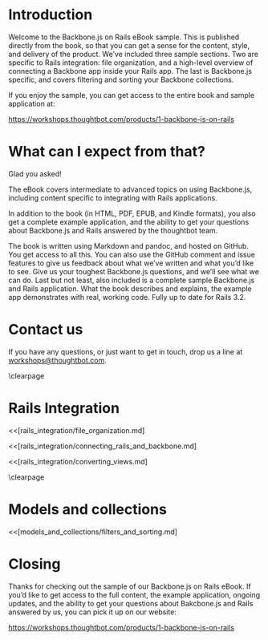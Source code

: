 # Introduction

Welcome to the Backbone.js on Rails eBook sample. This is published directly
from the book, so that you can get a sense for the content, style, and delivery
of the product.  We’ve included three sample sections. Two are specific to
Rails integration: file organization, and a high-level overview of connecting a
Backbone app inside your Rails app. The last is Backbone.js specific, and
covers filtering and sorting your Backbone collections.

If you enjoy the sample, you can get access to the entire book and sample
application at:

<https://workshops.thoughtbot.com/products/1-backbone-js-on-rails>

# What can I expect from that?

Glad you asked!

The eBook covers intermediate to advanced topics on using Backbone.js,
including content specific to integrating with Rails applications. 

In addition to the book (in HTML, PDF, EPUB, and Kindle formats), you also get
a complete example application, and the ability to get your questions about
Backbone.js and Rails answered by the thoughtbot team.

The book is written using Markdown and pandoc, and hosted on GitHub. You get
access to all this.  You can also use the GitHub comment and issue features to
give us feedback about what we’ve written and what you’d like to see. Give us
your toughest Backbone.js questions, and we’ll see what we can do. Last but not
least, also included is a complete sample Backbone.js and Rails application.
What the book describes and explains, the example app demonstrates with real,
working code. Fully up to date for Rails 3.2.

# Contact us

If you have any questions, or just want to get in touch, drop us a line at 
[workshops@thoughtbot.com](mailto:workshops@thoughtbot.com).

\clearpage

# Rails Integration

<<[rails_integration/file_organization.md]

<<[rails_integration/connecting_rails_and_backbone.md]

<<[rails_integration/converting_views.md]

\clearpage

# Models and collections

<<[models_and_collections/filters_and_sorting.md]

# Closing

Thanks for checking out the sample of our Backbone.js on Rails eBook.  If you’d
like to get access to the full content, the example application, ongoing
updates, and the ability to get your questions about Bakcbone.js and Rails
answered by us, you can pick it up on our website:

<https://workshops.thoughtbot.com/products/1-backbone-js-on-rails>
